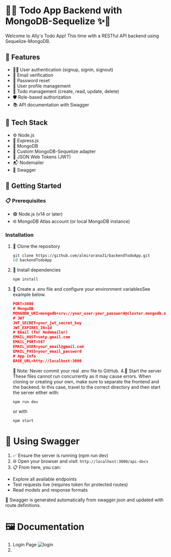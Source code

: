 # 🎀✨ Todo App Backend with MongoDB-Sequelize ✨🎀

Welcome to Ally's Todo App! This time with a RESTful API backend using Sequelize-MongoDB.

## 🌸 Features
- 🧚‍♀️ User authentication (signup, signin, signout)  
- 📧 Email verification  
- 🔐 Password reset  
- 👤 User profile management  
- 📝 Todo management (create, read, update, delete)  
- 🛡️ Role-based authorization  
- 📚 API documentation with Swagger 

## 🧱 Tech Stack
- ⚙️ Node.js  
- 🚀 Express.js  
- 🎃 MongoDB  
- 🧵 Custom MongoDB-Sequelize adapter  
- 🔑 JSON Web Tokens (JWT)  
- 📬 Nodemailer  
- 📖 Swagger  

## 🍒 Getting Started
### 📋 Prerequisites
- 🟢 Node.js (v14 or later)  
- 🌐 MongoDB Atlas account (or local MongoDB instance)

### Installation
1. 🧸 Clone the repository  
   ```bash
   git clone https://github.com/almirarana31/backendTodoApp.git
   cd backendTodoApp
   ```
2. 🧪 Install dependencies
   ```bash
   npm install
   ```
3. 🦪 Create a .env file and configure your environment variablesSee example below.
   ```json
   PORT=3000
   # MongoDB
   MONGODB_URI=mongodb+srv://your_user:your_password@cluster.mongodb.net/todoapp?      retryWrites=true&w=majority
   # JWT
   JWT_SECRET=your_jwt_secret_key
   JWT_EXPIRES_IN=1d
   # Email (for Nodemailer)
   EMAIL_HOST=smtp.gmail.com
   EMAIL_PORT=587
   EMAIL_USER=your_email@gmail.com
   EMAIL_PASS=your_email_password
   # App Info
   BASE_URL=http://localhost:3000
   ```
   🔐 Note: Never commit your real .env file to GitHub.
4.🚦 Start the server
   These files cannot run concurrently as it may cause errors. When cloning or creating      your own, make sure to separate the frontend and the backend. In this case, travel to     the correct directory and then start the server either with:
   ```bash
   npm run dev
   ```
   or with
   ```bash
   npm start
   ```

# 📖 Using Swagger
1. ✅ Ensure the server is running (npm run dev)
2. 🌐 Open your browser and visit:
   ```http://localhost:3000/api-docs```
3. 📋 From here, you can:
- Explore all available endpoints
- Test requests live (requires token for protected routes)
- Read models and response formats

🧠 Swagger is generated automatically from swagger.json and updated with route definitions.

# 🖼️ Documentation
1. Login Page
![login](/screenshots/login.png)
3. 
